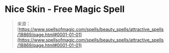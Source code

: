<!--yml

category: 未分类

date: 2024-06-12 19:00:27

-->

# Nice Skin - Free Magic Spell

> 来源：[https://www.spellsofmagic.com/spells/beauty_spells/attractive_spells/18869/page.html#0001-01-01](https://www.spellsofmagic.com/spells/beauty_spells/attractive_spells/18869/page.html#0001-01-01)
